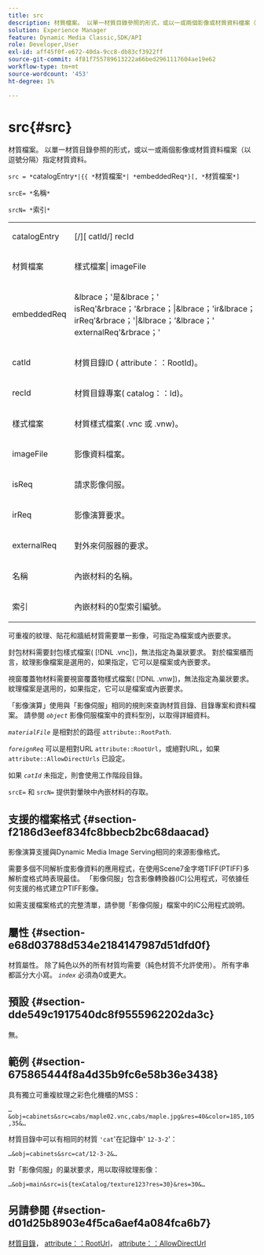```yaml
---
title: src
description: 材質檔案。 以單一材質目錄參照的形式，或以一或兩個影像或材質資料檔案（以逗號分隔）指定材質資料。
solution: Experience Manager
feature: Dynamic Media Classic,SDK/API
role: Developer,User
exl-id: aff45f0f-e672-40da-9cc8-db83cf3922ff
source-git-commit: 4f81f755789613222a66bed2961117604ae19e62
workflow-type: tm+mt
source-wordcount: '453'
ht-degree: 1%

---
```


# src{#src}

材質檔案。 以單一材質目錄參照的形式，或以一或兩個影像或材質資料檔案（以逗號分隔）指定材質資料。

`src = *`catalogEntry`*|{{ *`材質檔案`*| *`embeddedReq`*}[, *`材質檔案`*]`

`srcE= *`名稱`*`

`srcN= *`索引`*`

<table id="simpletable_A64C4F084C0A4DDCA45A921D4BD7AAEA"> 
 <tr class="strow"> 
  <td class="stentry"> <p><span class="varname"> catalogEntry</span> </p></td> 
  <td class="stentry"> <p><span class="codeph">[/][<span class="varname"> catId</span>/]<span class="varname"> recId</span></span> </p></td> 
 </tr> 
 <tr class="strow"> 
  <td class="stentry"> <span class="varname"> 材質檔案</span> </td> 
  <td class="stentry"> <p><span class="codeph"> <span class="varname"> 樣式檔案</span>|<span class="varname"> imageFile</span></span> </p> </td> 
 </tr> 
 <tr class="strow"> 
  <td class="stentry"> <p><span class="varname"> embeddedReq</span> </p> </td> 
  <td class="stentry"> <p><span class="codeph">&amp;lbrace；'是&amp;lbrace；'<span class="varname"> isReq</span>'&amp;rbrace；'&amp;rbrace；|&amp;lbrace；'ir&amp;lbrace；'<span class="varname"> irReq</span>'&amp;rbrace；'|&amp;lbrace；'&amp;lbrace；'<span class="varname"> externalReq</span>'&amp;rbrace；'</span> </p></td> 
 </tr> 
 <tr class="strow"> 
  <td class="stentry"> <p><span class="varname"> catId</span> </p></td> 
  <td class="stentry"> <p>材質目錄ID (<span class="codeph"> attribute：：RootId</span>)。 </p></td> 
 </tr> 
 <tr class="strow"> 
  <td class="stentry"> <p><span class="varname"> recId</span> </p></td> 
  <td class="stentry"> <p>材質目錄專案(<span class="codeph"> catalog：：Id</span>)。 </p></td> 
 </tr> 
 <tr class="strow"> 
  <td class="stentry"> <p><span class="varname"> 樣式檔案</span> </p></td> 
  <td class="stentry"> <p>材質樣式檔案(<span class="filepath"> .vnc</span> 或 <span class="filepath"> .vnw</span>)。 </p></td> 
 </tr> 
 <tr class="strow"> 
  <td class="stentry"> <p><span class="varname"> imageFile</span> </p></td> 
  <td class="stentry"> <p>影像資料檔案。 </p></td> 
 </tr> 
 <tr class="strow"> 
  <td class="stentry"> <p><span class="varname"> isReq</span> </p></td> 
  <td class="stentry"> <p>請求影像伺服。 </p></td> 
 </tr> 
 <tr class="strow"> 
  <td class="stentry"> <p><span class="varname"> irReq</span> </p></td> 
  <td class="stentry"> <p>影像演算要求。 </p></td> 
 </tr> 
 <tr class="strow"> 
  <td class="stentry"> <p><span class="varname"> externalReq</span> </p></td> 
  <td class="stentry"> <p>對外來伺服器的要求。 </p></td> 
 </tr> 
 <tr class="strow"> 
  <td class="stentry"> <p><span class="varname"> 名稱</span> </p></td> 
  <td class="stentry"> <p>內嵌材料的名稱。 </p></td> 
 </tr> 
 <tr class="strow"> 
  <td class="stentry"> <p><span class="varname"> 索引</span> </p></td> 
  <td class="stentry"> <p>內嵌材料的0型索引編號。 </p></td> 
 </tr> 
</table>

可重複的紋理、貼花和牆紙材質需要單一影像，可指定為檔案或內嵌要求。

封包材料需要封包樣式檔案( [!DNL .vnc])，無法指定為巢狀要求。 對於檔案櫃而言，紋理影像檔案是選用的，如果指定，它可以是檔案或內嵌要求。

視窗覆蓋物材料需要視窗覆蓋物樣式檔案( [!DNL .vnw])，無法指定為巢狀要求。 紋理檔案是選用的，如果指定，它可以是檔案或內嵌要求。

「影像演算」使用與「影像伺服」相同的規則來查詢材質目錄、目錄專案和資料檔案。 請參閱 *`object`* 影像伺服檔案中的資料型別，以取得詳細資料。

*`materialFile`* 是相對於的路徑 `attribute::RootPath`.

*`foreignReq`* 可以是相對URL `attribute::RootUrl`，或絕對URL，如果 `attribute::AllowDirectUrls` 已設定。

如果 *`catId`* 未指定，則會使用工作階段目錄。

`srcE=` 和 `srcN=` 提供對暈映中內嵌材料的存取。

## 支援的檔案格式 {#section-f2186d3eef834fc8bbecb2bc68daacad}

影像演算支援與Dynamic Media Image Serving相同的來源影像格式。

需要多個不同解析度影像資料的應用程式，在使用Scene7金字塔TIFF(PTIFF)多解析度格式時表現最佳。 「影像伺服」包含影像轉換器(IC)公用程式，可依據任何支援的格式建立PTIFF影像。

如需支援檔案格式的完整清單，請參閱「影像伺服」檔案中的IC公用程式說明。

## 屬性 {#section-e68d03788d534e2184147987d51dfd0f}

材質屬性。 除了純色以外的所有材質均需要（純色材質不允許使用）。 所有字串都區分大小寫。 *`index`* 必須為0或更大。

## 預設 {#section-dde549c1917540dc8f9555962202da3c}

無。

## 範例 {#section-675865444f8a4d35b9fc6e58b36e3438}

具有獨立可重複紋理之彩色化機櫃的MSS：

`…&obj=cabinets&src=cabs/maple02.vnc,cabs/maple.jpg&res=40&color=185,105,35&…`

材質目錄中可以有相同的材質 `'cat`&#39;在記錄中&#39; `12-3-2`&#39;：

`…&obj=cabinets&src=cat/12-3-2&…`

對「影像伺服」的巢狀要求，用以取得紋理影像：

`…&obj=main&src=is{texCatalog/texture123?res=30}&res=30&…`

## 另請參閱 {#section-d01d25b8903e4f5ca6aef4a084fca6b7}

[材質目錄](../../../../../ir-api/http-protocol/image-rendering-api-ref/c-ir-http-protocol-ref/c-ir-http-protocol-syntax-and-features/c-ir-http-material-catalogs/c-ir-http-material-catalogs.md#concept-772742c1688f420a88a56f5136ad1db2)， [attribute：：RootUrl](../../../../../ir-api/material-cat/image-rendering-api-ref/c-ir-material-catalog/c-ir-attributes-reference/r-ir-rooturl.md#reference-b8d706a573814802bd6794223cc78402)， [attribute：：AllowDirectUrl](../../../../../ir-api/material-cat/image-rendering-api-ref/c-ir-material-catalog/c-ir-attributes-reference/r-ir-allowdirecturls.md#reference-02000c0f3c494292bad8425d06268882)
